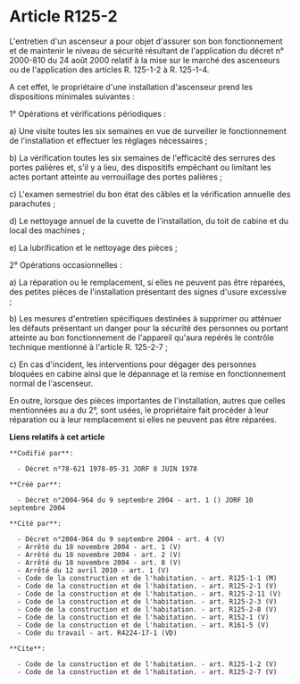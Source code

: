 # Article R125-2

L'entretien d'un ascenseur a pour objet d'assurer son bon fonctionnement et de maintenir le niveau de sécurité résultant de
l'application du décret n° 2000-810 du 24 août 2000 relatif à la mise sur le marché des ascenseurs ou de l'application des
articles R. 125-1-2 à R. 125-1-4. 

A cet effet, le propriétaire d'une installation d'ascenseur prend les dispositions minimales suivantes : 

1° Opérations et vérifications périodiques : 

a) Une visite toutes les six semaines en vue de surveiller le fonctionnement de l'installation et effectuer les réglages
nécessaires ; 

b) La vérification toutes les six semaines de l'efficacité des serrures des portes palières et, s'il y a lieu, des
dispositifs empêchant ou limitant les actes portant atteinte au verrouillage des portes palières ; 

c) L'examen semestriel du bon état des câbles et la vérification annuelle des parachutes ; 

d) Le nettoyage annuel de la cuvette de l'installation, du toit de cabine et du local des machines ; 

e) La lubrification et le nettoyage des pièces ; 

2° Opérations occasionnelles : 

a) La réparation ou le remplacement, si elles ne peuvent pas être réparées, des petites pièces de l'installation présentant
des signes d'usure excessive ; 

b) Les mesures d'entretien spécifiques destinées à supprimer ou atténuer les défauts présentant un danger pour la sécurité
des personnes ou portant atteinte au bon fonctionnement de l'appareil qu'aura repérés le contrôle technique mentionné à
l'article R. 125-2-7 ; 

c) En cas d'incident, les interventions pour dégager des personnes bloquées en cabine ainsi que le dépannage et la remise en
fonctionnement normal de l'ascenseur. 

En outre, lorsque des pièces importantes de l'installation, autres que celles mentionnées au a du 2°, sont usées, le
propriétaire fait procéder à leur réparation ou à leur remplacement si elles ne peuvent pas être réparées.

**Liens relatifs à cet article**

	**Codifié par**:

	  - Décret n°78-621 1978-05-31 JORF 8 JUIN 1978

	**Créé par**:

	  - Décret n°2004-964 du 9 septembre 2004 - art. 1 () JORF 10 septembre 2004

	**Cité par**:

	  - Décret n°2004-964 du 9 septembre 2004 - art. 4 (V)
	  - Arrêté du 18 novembre 2004 - art. 1 (V)
	  - Arrêté du 18 novembre 2004 - art. 2 (V)
	  - Arrêté du 18 novembre 2004 - art. 8 (V)
	  - Arrêté du 12 avril 2010 - art. 1 (V)
	  - Code de la construction et de l'habitation. - art. R125-1-1 (M)
	  - Code de la construction et de l'habitation. - art. R125-2-1 (V)
	  - Code de la construction et de l'habitation. - art. R125-2-11 (V)
	  - Code de la construction et de l'habitation. - art. R125-2-3 (V)
	  - Code de la construction et de l'habitation. - art. R125-2-8 (V)
	  - Code de la construction et de l'habitation. - art. R152-1 (V)
	  - Code de la construction et de l'habitation. - art. R161-5 (V)
	  - Code du travail - art. R4224-17-1 (VD)

	**Cite**:

	  - Code de la construction et de l'habitation. - art. R125-1-2 (V)
	  - Code de la construction et de l'habitation. - art. R125-2-7 (V)
